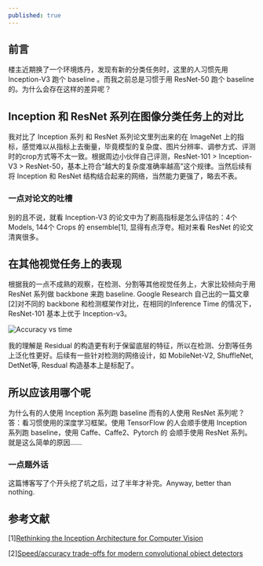 ```yaml
---
published: true
---
```

## 前言

楼主近期换了一个环境炼丹，发现有新的分类任务时，这里的人习惯先用 Inception-V3 跑个 baseline 。而我之前总是习惯于用 ResNet-50 跑个 baseline 的。为什么会存在这样的差异呢？

## Inception 和 ResNet 系列在图像分类任务上的对比

我对比了 Inception 系列 和 ResNet 系列论文里列出来的在 ImageNet 上的指标，感觉难以从指标上去衡量，毕竟模型的复杂度、图片分辨率、调参方式、评测时的crop方式等不太一致。根据周边小伙伴自己评测，ResNet-101 > Inception-V3 > ResNet-50，基本上符合“越大的复杂度准确率越高”这个规律。当然后续有将 Inception 和 ResNet 结构结合起来的网络，当然能力更强了，略去不表。

### 一点对论文的吐槽

别的且不说，就看 Inception-V3 的论文中为了刷高指标是怎么评估的：4个 Models, 144个 Crops 的 ensemble[1], 显得有点浮夸。相对来看 ResNet 的论文清爽很多。


## 在其他视觉任务上的表现

根据我的一点不成熟的观察，在检测、分割等其他视觉任务上，大家比较倾向于用 ResNet 系列做 backbone 来跑 baseline. Google Research 自己出的一篇文章[2]对不同的 backbone 和检测框架作对比，在相同的Inference Time 的情况下， ResNet-101 基本上优于 Inception-v3。

![Accuracy vs time]({{site.baseurl}}/_posts/AccuracyVsTime.png)


我的理解是 Residual 的构造更有利于保留底层的特征，所以在检测、分割等任务上泛化性更好。后续有一些针对检测的网络设计，如 MobileNet-V2, ShuffleNet, DetNet等, Resdual 构造基本上是标配了。


## 所以应该用哪个呢

为什么有的人使用 Inception 系列跑 baseline 而有的人使用 ResNet 系列呢？答：看习惯使用的深度学习框架。使用 TensorFlow 的人会顺手使用 Inception 系列跑 baseline，使用 Caffe、Caffe2、Pytorch 的 会顺手使用 ResNet 系列。就是这么简单的原因......

### 一点题外话

这篇博客写了个开头挖了坑之后，过了半年才补完。Anyway, better than nothing.


## 参考文献

[1][Rethinking the Inception Architecture for Computer Vision](https://arxiv.org/pdf/1512.00567.pdf)

[2][Speed/accuracy trade-offs for modern convolutional object detectors](https://arxiv.org/pdf/1611.10012.pdf)
